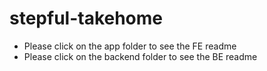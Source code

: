 # stepful-takehome

- Please click on the app folder to see the FE readme
- Please click on the backend folder to see the BE readme
